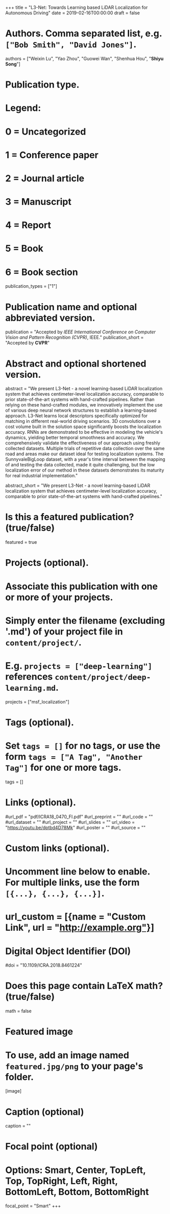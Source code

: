 +++
title = "L3-Net: Towards Learning based LiDAR Localization for Autonomous Driving"
date = 2019-02-16T00:00:00
draft = false

# Authors. Comma separated list, e.g. `["Bob Smith", "David Jones"]`.
authors = ["Weixin Lu", "Yao Zhou", "Guowei Wan", "Shenhua Hou", "**Shiyu Song**"]

# Publication type.
# Legend:
# 0 = Uncategorized
# 1 = Conference paper
# 2 = Journal article
# 3 = Manuscript
# 4 = Report
# 5 = Book
# 6 = Book section
publication_types = ["1"]

# Publication name and optional abbreviated version.
publication = "Accepted by *IEEE International Conference on Computer Vision and Pattern Recognition (CVPR)*, IEEE."
publication_short = "Accepted by **CVPR**"

# Abstract and optional shortened version.
abstract = "We present L3-Net - a novel learning-based LiDAR localization system that achieves centimeter-level localization accuracy, comparable to prior state-of-the-art systems with hand-crafted pipelines. Rather than relying on these hand-crafted modules, we innovatively implement the use of various deep neural network structures to establish a learning-based approach. L3-Net learns local descriptors specifically optimized for matching in different real-world driving scenarios. 3D convolutions over a cost volume built in the solution space significantly boosts the localization accuracy. RNNs are demonstrated to be effective in modeling the vehicle's dynamics, yielding better temporal smoothness and accuracy. We comprehensively validate the effectiveness of our approach using freshly collected datasets. Multiple trials of repetitive data collection over the same road and areas make our dataset ideal for testing localization systems. The  SunnyvaleBigLoop dataset, with a year's time interval between the mapping of and testing the data collected, made it quite challenging, but the low localization error of our method in these datasets demonstrates its maturity for real industrial implementation." 

abstract_short = "We present L3-Net - a novel learning-based LiDAR localization system that achieves centimeter-level localization accuracy, comparable to prior state-of-the-art systems with hand-crafted pipelines."

# Is this a featured publication? (true/false)
featured = true

# Projects (optional).
#   Associate this publication with one or more of your projects.
#   Simply enter the filename (excluding '.md') of your project file in `content/project/`.
#   E.g. `projects = ["deep-learning"]` references `content/project/deep-learning.md`.
projects = ["msf_localization"]

# Tags (optional).
#   Set `tags = []` for no tags, or use the form `tags = ["A Tag", "Another Tag"]` for one or more tags.
tags = []

# Links (optional).
#url_pdf = "pdf/ICRA18_0470_FI.pdf"
#url_preprint = ""
#url_code = ""
#url_dataset = ""
#url_project = ""
#url_slides = ""
url_video = "https://youtu.be/dptbd4D78Mk"
#url_poster = ""
#url_source = ""

# Custom links (optional).
#   Uncomment line below to enable. For multiple links, use the form `[{...}, {...}, {...}]`.
# url_custom = [{name = "Custom Link", url = "http://example.org"}]

# Digital Object Identifier (DOI)
#doi = "10.1109/ICRA.2018.8461224"

# Does this page contain LaTeX math? (true/false)
math = false

# Featured image
# To use, add an image named `featured.jpg/png` to your page's folder. 
[image]
  # Caption (optional)
  caption = ""

  # Focal point (optional)
  # Options: Smart, Center, TopLeft, Top, TopRight, Left, Right, BottomLeft, Bottom, BottomRight
  focal_point = "Smart"
+++

